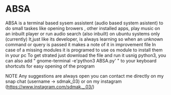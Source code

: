 # ABSA
ABSA is a terminal based sysem assistent (audio based system asistent) to do small taskes like opening browers , other installed apps, play music on an inbuilt player or run audio search (also inbuilt) on ubuntu systems only (currently)
It,just like its developer, is always learning so when an unknown command or query is passed it makes a note of it in improvement file 
In case of a missing modules it is programed to use os module to install them in your pc 
To get strated just download the file and run it usnig python3, you can also add " gnome-terminal -e'python3 ABSA.py' " to your keyboard shortcuts for easy opening of the program

NOTE Any suggestions are always open you can contact me directly on my snap chat (username -> sdmak_03) or on my instagram (https://www.instagram.com/sdmak._.03/) 
